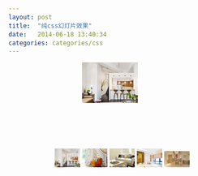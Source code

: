 ```yaml
---
layout: post
title:  "纯css幻灯片效果"
date:   2014-06-18 13:40:34
categories: categories/css
---
```



<div id="gallery">
  <div id="fullimg">
    <div id="img1"><img src="/images/posts/css3slide/1.jpg" alt=""></div>
    <div id="img2"><img src="/images/posts/css3slide/2.jpg" alt=""></div>
    <div id="img3"><img src="/images/posts/css3slide/3.jpg" alt=""></div>
    <div id="img4"><img src="/images/posts/css3slide/4.jpg" alt=""></div>
    <div id="img5"><img src="/images/posts/css3slide/5.jpg" alt=""></div>
  </div>
  <ul id="thumbnails">
    <li><a href="#img1"><img src="/images/posts/css3slide/1.jpg" alt=""></a></li>
    <li><a href="#img2"><img src="/images/posts/css3slide/2.jpg" alt=""></a></li>
    <li><a href="#img3"><img src="/images/posts/css3slide/3.jpg" alt=""></a></li>
    <li><a href="#img4"><img src="/images/posts/css3slide/4.jpg" alt=""></a></li>
    <li><a href="#img5"><img src="/images/posts/css3slide/5.jpg" alt=""></a></li>
  </ul>
</div>


<style type="text/css">
ul{
  list-style: none;
}
#thumbnails{
  width: 400px;
  margin-left: 0;
  text-align: center;
}
#thumbnails li{
  display: inline-block;
  width: 50px;
  height: 50px;
}
#fullimg{
  position: relative;
  height: 150px;
  width: 400px;
  overflow: hidden;
  margin-bottom: 20px;
}
#fullimg div{
  /*position: absolute;*/
  width: 400px;
  height: 150px;
  top: 0;
  text-align: center;
}
</style>
